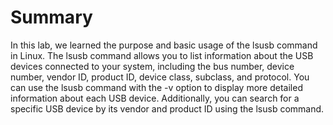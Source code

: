 # Summary

In this lab, we learned the purpose and basic usage of the lsusb command in Linux. The lsusb command allows you to list information about the USB devices connected to your system, including the bus number, device number, vendor ID, product ID, device class, subclass, and protocol. You can use the lsusb command with the -v option to display more detailed information about each USB device. Additionally, you can search for a specific USB device by its vendor and product ID using the lsusb command.
